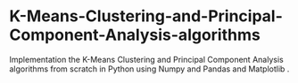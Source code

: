 # K-Means-Clustering-and-Principal-Component-Analysis-algorithms
Implementation the K-Means Clustering and Principal Component Analysis algorithms from scratch in Python using Numpy and Pandas and Matplotlib .
